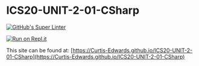 # ICS20-UNIT-2-01-CSharp

[![GitHub's Super Linter](https://github.com/Curtis-Edwards/ICS20-UNIT-2-01-CSharp/workflows/GitHub's%20Super%20Linter/badge.svg)](https://github.com/Curtis-Edwards/ICS20-UNIT-2-01-CSharp/actions)

[![Run on Repl.it](https://repl.it/badge/github/Curtis-Edwards/ICS20-UNIT-2-01-CSharp)](https://repl.it/github/Curtis-Edwards/ICS20-UNIT-2-01-CSharp)

This site can be found at: [https://Curtis-Edwards.github.io/ICS20-UNIT-2-01-CSharp](https://Curtis-Edwards.github.io/ICS20-UNIT-2-01-CSharp)
